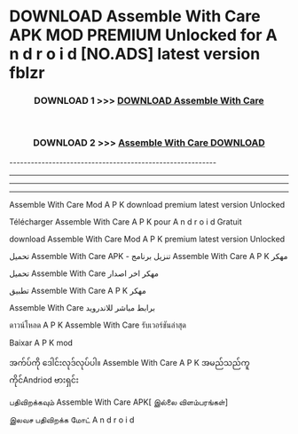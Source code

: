 # DOWNLOAD Assemble With Care  APK MOD PREMIUM Unlocked for A n d r o i d [NO.ADS] latest version fblzr 



<div align="center">

<h3>DOWNLOAD 1 >>> <a href="https://getmod2.web.app/?judul=Assemble With Care ">DOWNLOAD Assemble With Care </a></h3><br>

<h3>DOWNLOAD 2 >>> <a href="https://getmod2.web.app/?judul=Assemble With Care ">Assemble With Care  DOWNLOAD </a></h3>

</div>
----------------------------------------------------------

----------------------------------------------------------

----------------------------------------------------------

----------------------------------------------------------

Assemble With Care  Mod A P K download premium latest version Unlocked

Télécharger Assemble With Care  A P K pour A n d r o i d Gratuit

download Assemble With Care  Mod A P K premium latest version Unlocked

تحميل Assemble With Care  APK - تنزيل برنامج Assemble With Care  A P K مهكر

تحميل Assemble With Care  مهكر اخر اصدار

تطبيق Assemble With Care  A P K مهكر

Assemble With Care  برابط مباشر للاندرويد

ดาวน์โหลด A P K Assemble With Care  รับเวอร์ชันล่าสุด

Baixar A P K mod

အက်ပ်ကို ဒေါင်းလုဒ်လုပ်ပါ။ Assemble With Care  A P K အမည်သည်ကူကိုင်Andriod ဗားရှင်း

பதிவிறக்கவும் Assemble With Care  APK[ இல்லை விளம்பரங்கள்] 
 
இலவச பதிவிறக்க மோட் A n d r o i d



